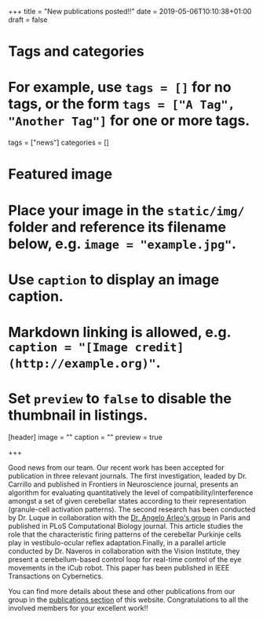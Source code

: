 +++
title = "New publications posted!!"
date = 2019-05-06T10:10:38+01:00
draft = false

# Tags and categories
# For example, use `tags = []` for no tags, or the form `tags = ["A Tag", "Another Tag"]` for one or more tags.
tags = ["news"]
categories = []

# Featured image
# Place your image in the `static/img/` folder and reference its filename below, e.g. `image = "example.jpg"`.
# Use `caption` to display an image caption.
#   Markdown linking is allowed, e.g. `caption = "[Image credit](http://example.org)"`.
# Set `preview` to `false` to disable the thumbnail in listings.
[header]
image = ""
caption = ""
preview = true

+++

Good news from our team. Our recent work has been accepted for publication in three relevant journals. The first investigation, leaded by Dr. Carrillo and published in Frontiers in Neuroscience journal, presents an algorithm for evaluating quantitatively the level of compatibility/interference amongst a set of given cerebellar states according to their representation (granule-cell activation patterns). The second research has been conducted by Dr. Luque in collaboration with the [Dr. Angelo Arleo's group](http://www.aging-vision-action.fr/) in Paris and published in PLoS Computational Biology journal. This article studies the role that the characteristic firing patterns of the cerebellar Purkinje cells play in vestibulo-ocular reflex adaptation.Finally, in a parallel article conducted by Dr. Naveros in collaboration with the Vision Institute, they present a cerebellum-based control loop for real-time control of the eye movements in the iCub robot. This paper has been published in IEEE Transactions on Cybernetics.   

You can find more details about these and other publications from our group in the [publications section](/publication) of this website. Congratulations to all the involved members for your excellent work!!

